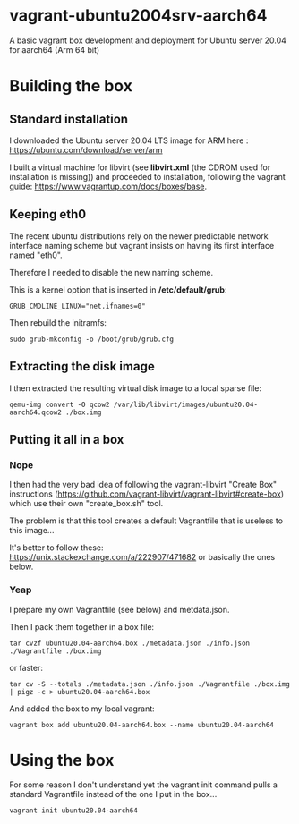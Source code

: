 # vagrant-ubuntu2004srv-aarch64
A basic vagrant box development and deployment for Ubuntu server 20.04 for aarch64 (Arm 64 bit)

# Building the box

## Standard installation
I downloaded the Ubuntu server 20.04 LTS image for ARM here : https://ubuntu.com/download/server/arm

I built a virtual machine for libvirt (see **libvirt.xml** (the CDROM used for installation is missing)) and proceeded to installation, following the vagrant guide: https://www.vagrantup.com/docs/boxes/base.

## Keeping eth0

The recent ubuntu distributions rely on the newer predictable network interface naming scheme but vagrant insists on having its first interface named "eth0".

Therefore I needed to disable the new naming scheme.

This is a kernel option that is inserted in __/etc/default/grub__:
```
GRUB_CMDLINE_LINUX="net.ifnames=0"
```

Then rebuild the initramfs:
```
sudo grub-mkconfig -o /boot/grub/grub.cfg
```

## Extracting the disk image

I then extracted the resulting virtual disk image to a local sparse file:
```
qemu-img convert -O qcow2 /var/lib/libvirt/images/ubuntu20.04-aarch64.qcow2 ./box.img
```

## Putting it all in a box
### Nope
I then had the very bad idea of following the vagrant-libvirt "Create Box" instructions (https://github.com/vagrant-libvirt/vagrant-libvirt#create-box) which use their own "create_box.sh" tool.

The problem is that this tool creates a default Vagrantfile that is useless to this image...

It's better to follow these: https://unix.stackexchange.com/a/222907/471682 or basically the ones below.

### Yeap

I prepare my own Vagrantfile (see below) and metdata.json.

Then I pack them together in a box file:
```
tar cvzf ubuntu20.04-aarch64.box ./metadata.json ./info.json ./Vagrantfile ./box.img
```
or faster:
```
tar cv -S --totals ./metadata.json ./info.json ./Vagrantfile ./box.img | pigz -c > ubuntu20.04-aarch64.box
```

And added the box to my local vagrant:
```
vagrant box add ubuntu20.04-aarch64.box --name ubuntu20.04-aarch64
```

# Using the box

For some reason I don't understand yet the vagrant init command pulls a standard Vagrantfile instead of the one I put in the box...
```
vagrant init ubuntu20.04-aarch64
```
